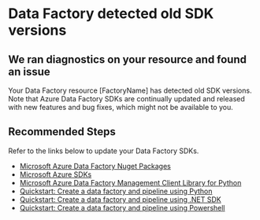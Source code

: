 <properties
    pageTitle="Data Factory detected old SDK versions"
    description="Old SDK Version Issue"
    infoBubbleText="Data Factory detected old SDK versions"
    service="microsoft.datafactory"
    resource="factories"
    authors="samiranshah"
    ms.author="samirans"
    displayOrder=""
    articleId="DataFactoryOldSDKVersionInsight"
    diagnosticScenario="DataFactoryOldSDKVersionInsight"
    selfHelpType="Diagnostics, DiagnoseAndSolve"
    supportTopicIds=""
    resourceTags=""
    productPesIds="15613"
    cloudEnvironments="public"
/>

# Data Factory detected old SDK versions

## We ran diagnostics on your resource and found an issue

<!--issueDescription-->
Your Data Factory resource <!--$FactoryName-->[FactoryName]<!--/$FactoryName--> has detected old SDK versions. Note that Azure Data Factory SDKs are continually updated and released with new features and bug fixes, which might not be available to you.
<!--/issueDescription-->

## **Recommended Steps**

Refer to the links below to update your Data Factory SDKs.

* [Microsoft Azure Data Factory Nuget Packages](https://www.nuget.org/packages/Microsoft.Azure.Management.DataFactory/)
* [Microsoft Azure SDKs](https://azure.microsoft.com/downloads/)
* [Microsoft Azure Data Factory Management Client Library for Python](https://pypi.org/project/azure-mgmt-datafactory/)
* [Quickstart: Create a data factory and pipeline using Python](https://docs.microsoft.com/azure/data-factory/quickstart-create-data-factory-python)
* [Quickstart: Create a data factory and pipeline using .NET SDK](https://docs.microsoft.com/azure/data-factory/quickstart-create-data-factory-dot-net)
* [Quickstart: Create a data factory and pipeline using Powershell](https://docs.microsoft.com/azure/data-factory/quickstart-create-data-factory-powershell)

